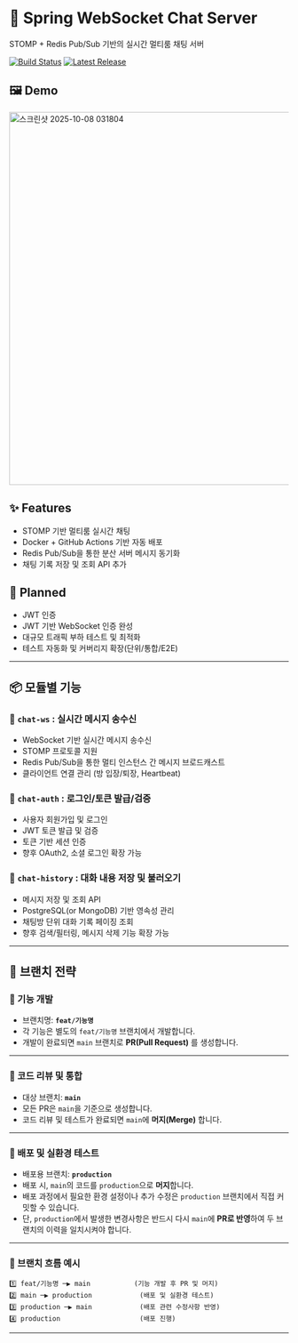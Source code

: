 # 🚀 Spring WebSocket Chat Server
STOMP + Redis Pub/Sub 기반의 실시간 멀티룸 채팅 서버

[![Build Status](https://github.com/tak002/Spring-Redis-PubSub/actions/workflows/deploy.yml/badge.svg)](https://github.com/tak002/Spring-Redis-PubSub/actions)
[![Latest Release](https://img.shields.io/github/v/release/tak002/Spring-Redis-PubSub?sort=semver)](https://github.com/tak002/Spring-Redis-PubSub/releases)

## 🖼️ Demo
<img width="1815" height="671" alt="스크린샷 2025-10-08 031804" src="https://github.com/user-attachments/assets/1789bc2f-7a7a-48c9-9b85-085fae18414f" />

## ✨ Features
- STOMP 기반 멀티룸 실시간 채팅
- Docker + GitHub Actions 기반 자동 배포
- Redis Pub/Sub을 통한 분산 서버 메시지 동기화
- 채팅 기록 저장 및 조회 API 추가

## 🔮 Planned
- JWT 인증
- JWT 기반 WebSocket 인증 완성
- 대규모 트래픽 부하 테스트 및 최적화
- 테스트 자동화 및 커버리지 확장(단위/통합/E2E)

---

## 📦 모듈별 기능

### 🔹 `chat-ws` : 실시간 메시지 송수신
- WebSocket 기반 실시간 메시지 송수신
- STOMP 프로토콜 지원
- Redis Pub/Sub을 통한 멀티 인스턴스 간 메시지 브로드캐스트
- 클라이언트 연결 관리 (방 입장/퇴장, Heartbeat)

### 🔹 `chat-auth` : 로그인/토큰 발급/검증
- 사용자 회원가입 및 로그인
- JWT 토큰 발급 및 검증
- 토큰 기반 세션 인증
- 향후 OAuth2, 소셜 로그인 확장 가능

### 🔹 `chat-history` : 대화 내용 저장 및 불러오기
- 메시지 저장 및 조회 API
- PostgreSQL(or MongoDB) 기반 영속성 관리
- 채팅방 단위 대화 기록 페이징 조회
- 향후 검색/필터링, 메시지 삭제 기능 확장 가능


---

## 🌿 **브랜치 전략**

### 🔧 기능 개발

* 브랜치명: **`feat/기능명`**
* 각 기능은 별도의 `feat/기능명` 브랜치에서 개발합니다.
* 개발이 완료되면 `main` 브랜치로 **PR(Pull Request)** 를 생성합니다.

---

### 🧩 코드 리뷰 및 통합

* 대상 브랜치: **`main`**
* 모든 PR은 `main`을 기준으로 생성합니다.
* 코드 리뷰 및 테스트가 완료되면 `main`에 **머지(Merge)** 합니다.

---

### 🚀 배포 및 실환경 테스트

* 배포용 브랜치: **`production`**
* 배포 시, `main`의 코드를 `production`으로 **머지**합니다.
* 배포 과정에서 필요한 환경 설정이나 추가 수정은
  `production` 브랜치에서 직접 커밋할 수 있습니다.
* 단, `production`에서 발생한 변경사항은
  반드시 다시 `main`에 **PR로 반영**하여
  두 브랜치의 이력을 일치시켜야 합니다.

---

### 🔁 브랜치 흐름 예시

```
1️⃣ feat/기능명 ─▶ main           (기능 개발 후 PR 및 머지)
2️⃣ main ─▶ production            (배포 및 실환경 테스트)
3️⃣ production ─▶ main            (배포 관련 수정사항 반영)
4️⃣ production                    (배포 진행)
```

---
